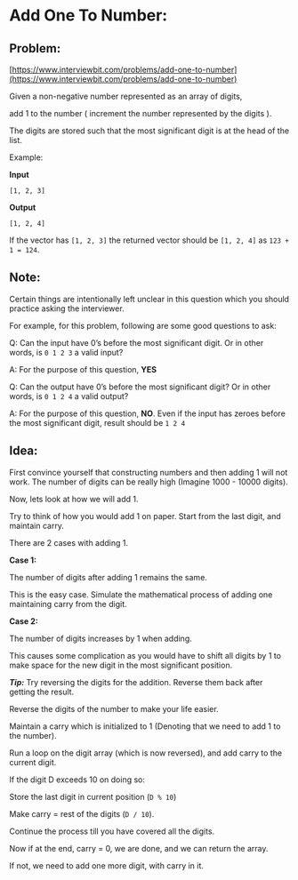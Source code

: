 # Add One To Number:

## Problem: 
[https://www.interviewbit.com/problems/add-one-to-number](https://www.interviewbit.com/problems/add-one-to-number)

Given a non-negative number represented as an array of digits,

add 1 to the number ( increment the number represented by the digits ).

The digits are stored such that the most significant digit is at the head of the list.

Example:

**Input**
```
[1, 2, 3]
```
**Output**
```
[1, 2, 4]
```

If the vector has `[1, 2, 3]` the returned vector should be `[1, 2, 4]` as `123 + 1 = 124`.

## Note:
Certain things are intentionally left unclear in this question which you should practice asking the interviewer.

For example, for this problem, following are some good questions to ask:

Q: Can the input have 0’s before the most significant digit. Or in other words, is `0 1 2 3` a valid input?

A: For the purpose of this question, **YES**

Q: Can the output have 0’s before the most significant digit? Or in other words, is `0 1 2 4` a valid output?

A: For the purpose of this question, **NO**. Even if the input has zeroes before the most significant digit, result should be `1 2 4`

## Idea:
First convince yourself that constructing numbers and then adding 1 will not work. The number of digits can be really high (Imagine 1000 - 10000 digits).

Now, lets look at how we will add 1. 

Try to think of how you would add 1 on paper. Start from the last digit, and maintain carry.

There are 2 cases with adding 1.

**Case 1:**

The number of digits after adding 1 remains the same.

This is the easy case. Simulate the mathematical process of adding one maintaining carry from the digit.

**Case 2:**

The number of digits increases by 1 when adding.

This causes some complication as you would have to shift all digits by 1 to make space for the new digit in the most significant position.

**_Tip:_** Try reversing the digits for the addition. Reverse them back after getting the result.

Reverse the digits of the number to make your life easier.

Maintain a carry which is initialized to 1 (Denoting that we need to add 1 to the number). 

Run a loop on the digit array (which is now reversed), and add carry to the current digit.

If the digit D exceeds 10 on doing so:

Store the last digit in current position (`D % 10`)

Make carry = rest of the digits (`D / 10`).

Continue the process till you have covered all the digits.

Now if at the end, carry = 0, we are done, and we can return the array.

If not, we need to add one more digit, with carry in it.
